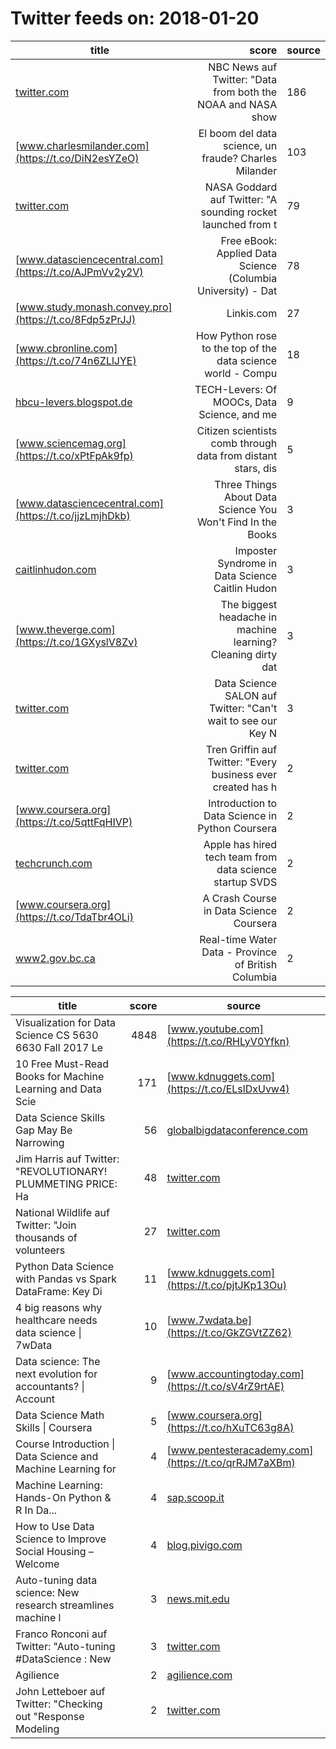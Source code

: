 # Twitter feeds on: 2018-01-20
|                           title                            |score|                        source                        |
|------------------------------------------------------------|----:|------------------------------------------------------|
|[twitter.com](https://t.co/MqMKuqUEF6)                |NBC News auf Twitter: "Data from both the NOAA and NASA show|  186|
|[www.charlesmilander.com](https://t.co/DiN2esYZeO)    |El  boom  del data science, un fraude?   Charles Milander  |  103|
|[twitter.com](https://t.co/tvinotInJO)                |NASA Goddard auf Twitter: "A sounding rocket launched from t|   79|
|[www.datasciencecentral.com](https://t.co/AJPmVv2y2V) |Free eBook: Applied Data Science (Columbia University) - Dat|   78|
|[www.study.monash.convey.pro](https://t.co/8Fdp5zPrJJ)| Linkis.com|   27|
|[www.cbronline.com](https://t.co/74n6ZLlJYE)          |How Python rose to the top of the data science world - Compu|   18|
|[hbcu-levers.blogspot.de](https://t.co/agd4NxHODz)    |TECH-Levers: Of MOOCs, Data Science, and me |    9|
|[www.sciencemag.org](https://t.co/xPtFpAk9fp)         |Citizen scientists comb through data from distant stars, dis|    5|
|[www.datasciencecentral.com](https://t.co/jjzLmjhDkb) |Three Things About Data Science You Won't Find In the Books |    3|
|[caitlinhudon.com](https://t.co/G6wOfsWYan)           |Imposter Syndrome in Data Science Caitlin Hudon  |    3|
|[www.theverge.com](https://t.co/1GXyslV8Zv)           |The biggest headache in machine learning? Cleaning dirty dat|    3|
|[twitter.com](https://t.co/m9fe2gPhR3)                |Data Science SALON auf Twitter: "Can't wait to see our Key N|    3|
|[twitter.com](https://t.co/sn0UgSTHN3)                |Tren Griffin auf Twitter: "Every business ever created has h|    2|
|[www.coursera.org](https://t.co/5qttFqHIVP)           |Introduction to Data Science in Python   Coursera |    2|
|[techcrunch.com](https://t.co/jqgw5oS1kn)             |Apple has hired tech team from data science startup SVDS    |    2|
|[www.coursera.org](https://t.co/TdaTbr4OLi)           |A Crash Course in Data Science   Coursera    |    2|
|[www2.gov.bc.ca](https://t.co/yvuVcTrwty)             |Real-time Water Data - Province of British Columbia         |    2|



|                           title                            |score|                        source                        |
|------------------------------------------------------------|----:|------------------------------------------------------|
|Visualization for Data Science  CS 5630 6630   Fall 2017  Le| 4848|[www.youtube.com](https://t.co/RHLyV0Yfkn)            |
|10 Free Must-Read Books for Machine Learning and Data Scie  |  171|[www.kdnuggets.com](https://t.co/ELslDxUvw4)          |
|Data Science Skills Gap May Be Narrowing                    |   56|[globalbigdataconference.com](https://t.co/RLLzqx5aaW)|
|Jim Harris auf Twitter: "REVOLUTIONARY! PLUMMETING PRICE: Ha|   48|[twitter.com](https://t.co/AwCk6XyHvR)                |
|National Wildlife auf Twitter: "Join thousands of volunteers|   27|[twitter.com](https://t.co/IjQSLuCViN)                |
|Python Data Science with Pandas vs Spark DataFrame: Key Di  |   11|[www.kdnuggets.com](https://t.co/pjtJKp13Ou)          |
|4 big reasons why healthcare needs data science \| 7wData    |   10|[www.7wdata.be](https://t.co/GkZGVtZZ62)              |
|Data science: The next evolution for accountants?  \| Account|    9|[www.accountingtoday.com](https://t.co/sV4rZ9rtAE)    |
|Data Science Math Skills \| Coursera                         |    5|[www.coursera.org](https://t.co/hXuTC63g8A)           |
|Course Introduction \| Data Science and Machine Learning for |    4|[www.pentesteracademy.com](https://t.co/qrRJM7aXBm)   |
|Machine Learning: Hands-On Python & R In Da...              |    4|[sap.scoop.it](https://t.co/cUWxMkmwj7)               |
|How to Use Data Science to Improve Social Housing – Welcome |    4|[blog.pivigo.com](https://t.co/rkXSiPY1iF)            |
|Auto-tuning data science: New research streamlines machine l|    3|[news.mit.edu](https://t.co/XfSAV2rydl)               |
|Franco Ronconi auf Twitter: "Auto-tuning #DataScience : New |    3|[twitter.com](https://t.co/zieNJB2Zej)                |
|Agilience                                                   |    2|[agilience.com](https://t.co/WZRHAHPBHq)              |
|John Letteboer auf Twitter: "Checking out "Response Modeling|    2|[twitter.com](https://t.co/2WwB74dpg4)                |
